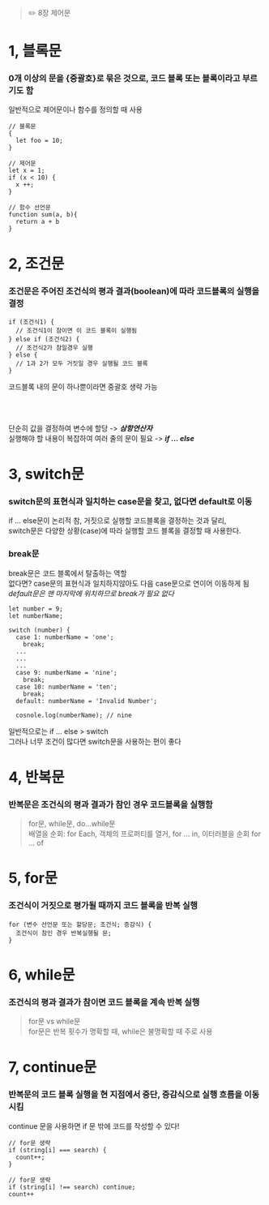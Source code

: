 > ✏️ 8장 제어문

# 1, 블록문
### 0개 이상의 문을 {중괄호}로 묶은 것으로, 코드 블록 또는 블록이라고 부르기도 함
일반적으로 제어문이나 함수를 정의할 때 사용
```
// 블록문
{
  let foo = 10;
}

// 제어문
let x = 1;
if (x < 10) {
  x ++;
}

// 함수 선언문
function sum(a, b){
  return a + b
}
```

# 2, 조건문
### 조건문은 주어진 조건식의 평과 결과(boolean)에 따라 코드블록의 실행을 결정
```
if (조건식1) {
  // 조건식1이 참이면 이 코드 블록이 실행됨
} else if (조건식2) {
  // 조건식2가 참일경우 실행
} else {
  // 1과 2가 모두 거짓일 경우 실행될 코드 블록
}
```
코드블록 내의 문이 하나뿐이라면 중괄호 생략 가능

</br>
</br>


단순히 값을 결정하여 변수에 할당 -> ***삼항연산자*** </br>
실행해야 할 내용이 복잡하여 여러 줄의 문이 필요 -> ***if ... else***


# 3, switch문
### switch문의 표현식과 일치하는 case문을 찾고, 없다면 default로 이동 </br>
if ... else문이 논리적 참, 거짓으로 실행할 코드블록을 결정하는 것과 달리, </br>
switch문은 다양한 상황(case)에 따라 실행할 코드 블록을 결정할 때 사용한다.

### break문
break문은 코드 블록에서 탈출하는 역할</br>
없다면? case문의 표현식과 일치하지않아도 다음 case문으로 연이어 이동하게 됨
_default문은 맨 마지막에 위치하므로 break가 필요 없다_

```
let number = 9;
let numberName;

switch (number) {
  case 1: numberName = 'one';
    break;
  ...
  ...
  ...
  case 9: numberName = 'nine';
    break;
  case 10: numberName = 'ten';
    break;
  default: numberName = 'Invalid Number';

  cosnole.log(numberName); // nine
```
일반적으로는 if ... else > switch </br>
그러나 너무 조건이 많다면 switch문을 사용하는 편이 좋다


# 4, 반복문
### 반복문은 조건식의 평과 결과가 참인 경우 코드블록을 실행함
>for문, while문, do...while문 </br>
>배열을 순회: for Each, 객체의 프로퍼티를 열거, for ... in, 이터러블을 순회 for ... of

# 5, for문
### 조건식이 거짓으로 평가될 때까지 코드 블록을 반복 실행
```
for (변수 선언문 또는 할당문; 조건식; 증감식) {
  조건식이 참인 경우 반복실행될 문;
}
```
# 6, while문
### 조건식의 평과 결과가 참이면 코드 블록을 계속 반복 실행

>for문 vs while문 </br>
>for문은 반복 횟수가 명확할 때, while은 불명확할 때 주로 사용

# 7, continue문
### 반복문의 코드 블록 실행을 현 지점에서 중단, 증감식으로 실행 흐름을 이동시킴
continue 문을 사용하면 if 문 밖에 코드를 작성할 수 있다!
```
// for문 생략
if (string[i] === search) {
  count++;
}

// for문 생략
if (string[i] !== search) continue;
count++
```


